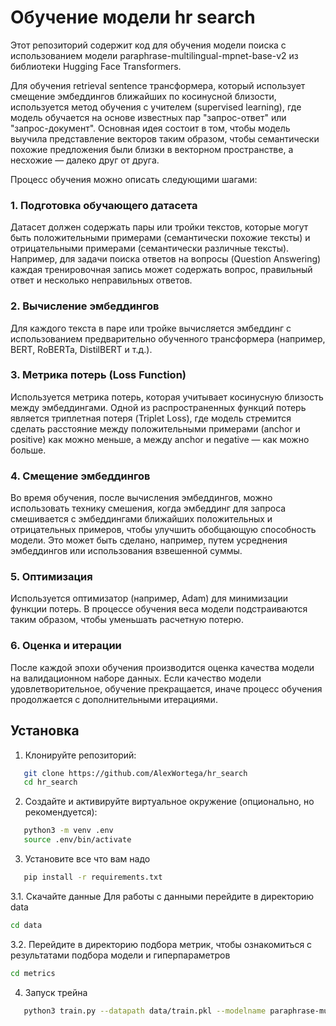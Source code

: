 # Обучение модели hr search 

Этот репозиторий содержит код для обучения модели поиска с использованием модели paraphrase-multilingual-mpnet-base-v2 из библиотеки Hugging Face Transformers.

Для обучения retrieval sentence трансформера, который использует смещение эмбеддингов ближайших по косинусной близости, используется метод обучения с учителем (supervised learning), где модель обучается на основе известных пар "запрос-ответ" или "запрос-документ". Основная идея состоит в том, чтобы модель выучила представление векторов таким образом, чтобы семантически похожие предложения были близки в векторном пространстве, а несхожие — далеко друг от друга.

Процесс обучения можно описать следующими шагами:

### 1. Подготовка обучающего датасета
Датасет должен содержать пары или тройки текстов, которые могут быть положительными примерами (семантически похожие тексты) и отрицательными примерами (семантически различные тексты). Например, для задачи поиска ответов на вопросы (Question Answering) каждая тренировочная запись может содержать вопрос, правильный ответ и несколько неправильных ответов.

### 2. Вычисление эмбеддингов
Для каждого текста в паре или тройке вычисляется эмбеддинг с использованием предварительно обученного трансформера (например, BERT, RoBERTa, DistilBERT и т.д.).

### 3. Метрика потерь (Loss Function)
Используется метрика потерь, которая учитывает косинусную близость между эмбеддингами. Одной из распространенных функций потерь является триплетная потеря (Triplet Loss), где модель стремится сделать расстояние между положительными примерами (anchor и positive) как можно меньше, а между anchor и negative — как можно больше.

### 4. Смещение эмбеддингов
Во время обучения, после вычисления эмбеддингов, можно использовать технику смешения, когда эмбеддинг для запроса смешивается с эмбеддингами ближайших положительных и отрицательных примеров, чтобы улучшить обобщающую способность модели. Это может быть сделано, например, путем усреднения эмбеддингов или использования взвешенной суммы.

### 5. Оптимизация
Используется оптимизатор (например, Adam) для минимизации функции потерь. В процессе обучения веса модели подстраиваются таким образом, чтобы уменьшать расчетную потерю.

### 6. Оценка и итерации
После каждой эпохи обучения производится оценка качества модели на валидационном наборе данных. Если качество модели удовлетворительное, обучение прекращается, иначе процесс обучения продолжается с дополнительными итерациями.

## Установка

1. Клонируйте репозиторий:
```bash
   git clone https://github.com/AlexWortega/hr_search
   cd hr_search
```
2. Создайте и активируйте виртуальное окружение (опционально, но рекомендуется):
```bash
   python3 -m venv .env
   source .env/bin/activate
```
3. Установите все что вам надо
```bash
   pip install -r requirements.txt
```

3.1. Скачайте данные
Для работы с данными перейдите в директорию data
```bash
cd data
```

3.2. Перейдите в директорию подбора метрик, чтобы ознакомиться с результатами подбора модели и гиперпараметров
```bash
cd metrics
```

4. Запуск трейна
```bash
   python3 train.py --datapath data/train.pkl --modelname paraphrase-multilingual-mpnet-base-v2 --learningrate 1e-5 --batchsize 16 --margin 0.3 --epochs 10 --seed 42 --projectname paraphrase-training --checkpointpath paraphrasecheckpoint.pt --checkpointsteps 1000 --outputpath paraphrasemodel.pt
```


